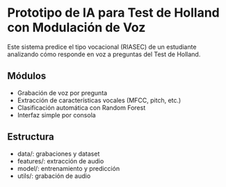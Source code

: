 # Prototipo de IA para Test de Holland con Modulación de Voz

Este sistema predice el tipo vocacional (RIASEC) de un estudiante analizando cómo responde en voz a preguntas del Test de Holland.

## Módulos
- Grabación de voz por pregunta
- Extracción de características vocales (MFCC, pitch, etc.)
- Clasificación automática con Random Forest
- Interfaz simple por consola

## Estructura
- data/: grabaciones y dataset
- features/: extracción de audio
- model/: entrenamiento y predicción
- utils/: grabación de audio